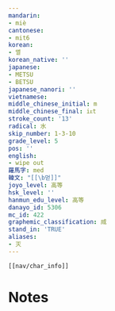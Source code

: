 ```yaml
---
mandarin:
- miè
cantonese:
- mit6
korean:
- 멸
korean_native: ''
japanese:
- METSU
- BETSU
japanese_nanori: ''
vietnamese:
middle_chinese_initial: m
middle_chinese_final: iᴇt
stroke_count: '13'
radical: 水
skip_number: 1-3-10
grade_level: 5
pos: ''
english:
- wipe out
羅馬字: med
韓文: "[[\b먿]]"
joyo_level: 高等
hsk_level: ''
hanmun_edu_level: 高等
danayo_id: 5306
mc_id: 422
graphemic_classification: 烕
stand_in: 'TRUE'
aliases:
- 灭
---
```

```meta-bind-embed
[[nav/char_info]]
```

# Notes

